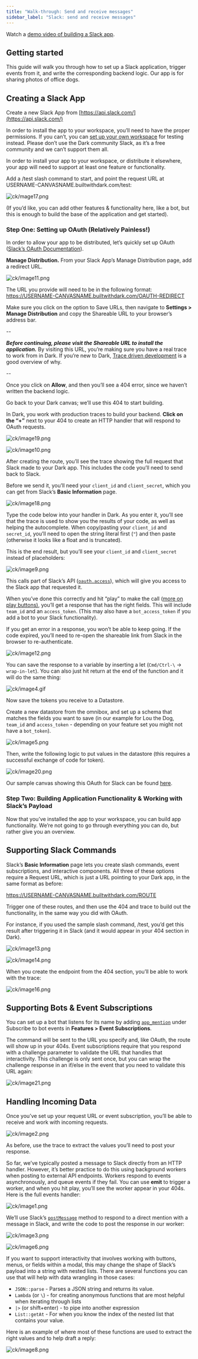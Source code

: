 ```yaml
---
title: "Walk-through: Send and receive messages"
sidebar_label: "Slack: send and receive messages"
---
```


Watch a
[demo video of building a Slack app](https://www.youtube.com/watch?v=cLFwsRwL5Ww).

## Getting started

This guide will walk you through how to set up a Slack application, trigger
events from it, and write the corresponding backend logic. Our app is for
sharing photos of office dogs.

## Creating a Slack App

Create a new Slack App from [https://api.slack.com/](https://api.slack.com/)

In order to install the app to your workspace, you’ll need to have the proper
permissions. If you can’t, you can
[set up your own workspace](https://slack.com/create) for testing instead.
Please don’t use the Dark community Slack, as it’s a free community and we can’t
support them all.

In order to install your app to your workspace, or distribute it elsewhere, your
app will need to support at least one feature or functionality.

Add a /test slash command to start, and point the request URL at
USERNAME-CANVASNAME.builtwithdark.com/test:

![ck/mage17.png](/img/slack/image17.png)

(If you’d like, you can add other features & functionality here, like a bot, but
this is enough to build the base of the application and get started).

### Step One: Setting up OAuth (Relatively Painless!)

In order to allow your app to be distributed, let’s quickly set up OAuth
([Slack’s OAuth Documentation](https://api.slack.com/docs/oauth)).

**Manage Distribution.** From your Slack App’s Manage Distribution page, add a
redirect URL.

![ck/image11.png](/img/slack/image11.png)

The URL you provide will need to be in the following format:
https://USERNAME-CANVASNAME.builtwithdark.com/OAUTH-REDIRECT

Make sure you click on the option to Save URLs, then navigate to **Settings >
Manage Distribution** and copy the Shareable URL to your browser’s address bar.

--

**_Before continuing, please visit the Shareable URL to install the
application._** By visiting this URL, you’re making sure you have a real trace
to work from in Dark. If you’re new to Dark,
[Trace driven development](/discussion/trace-driven-development.md) is a good
overview of why.

--

Once you click on **Allow**, and then you’ll see a 404 error, since we haven’t
written the backend logic.

Go back to your Dark canvas; we’ll use this 404 to start building.

In Dark, you work with production traces to build your backend. **Click on the
“+”** next to your 404 to create an HTTP handler that will respond to OAuth
requests.

![ck/image19.png](/img/slack/image19.png)

![ck/image10.png](/img/slack/image10.png)

After creating the route, you’ll see the trace showing the full request that
Slack made to your Dark app. This includes the code you’ll need to send back to
Slack.

Before we send it, you’ll need your `client_id` and `client_secret`, which you
can get from Slack’s **Basic Information** page.

![ck/image18.png](/img/slack/image18.png)

Type the code below into your handler in Dark. As you enter it, you’ll see that
the trace is used to show you the results of your code, as well as helping the
autocomplete. When copy/pasting your `client_id` and `secret_id`, you’ll need to
open the string literal first (`"`) and then paste (otherwise it looks like a
float and is truncated).

This is the end result, but you’ll see your `client_id` and `client_secret`
instead of placeholders:

![ck/image9.png](/img/slack/oauthv2.png)

This calls part of Slack’s API
([`oauth.access`](https://api.slack.com/methods/oauth.access)), which will give
you access to the Slack app that requested it.

When you’ve done this correctly and hit “play” to make the call
([more on play buttons)](/discussion/trace-driven-development.md#live-values--play-buttons),
you’ll get a response that has the right fields. This will include `team_id` and
an `access_token`. (This may also have a `bot_access_token` if you add a bot to
your Slack functionality).

If you get an error in a response, you won’t be able to keep going. If the code
expired, you’ll need to re-open the shareable link from Slack in the browser to
re-authenticate.

![ck/image12.png](/img/slack/image12.png)

You can save the response to a variable by inserting a let (`Cmd/Ctrl-\` ->
`wrap-in-let`). You can also just hit return at the end of the function and it
will do the same thing:

![ck/image4.gif](/img/slack/image4.gif)

Now save the tokens you receive to a Datastore.

Create a new datastore from the omnibox, and set up a schema that matches the
fields you want to save (in our example for Lou the Dog, `team_id` and
`access_token` - depending on your feature set you might not have a
`bot_token`).

![ck/image5.png](/img/slack/tokensdb.png)

Then, write the following logic to put values in the datastore (this requires a
successful exchange of code for token).

![ck/image20.png](/img/slack/oauth-redirect.png)

Our sample canvas showing this OAuth for Slack can be found
[here](https://darklang.com/a/sample-slackoauth).

### Step Two: Building Application Functionality & Working with Slack’s Payload

Now that you’ve installed the app to your workspace, you can build app
functionality. We’re not going to go through everything you can do, but rather
give you an overview.

## Supporting Slack Commands

Slack’s **Basic Information** page lets you create slash commands, event
subscriptions, and interactive components. All three of these options require a
Request URL, which is just a URL pointing to your Dark app, in the same format
as before:

https://USERNAME-CANVASNAME.builtwithdark.com/ROUTE

Trigger one of these routes, and then use the 404 and trace to build out the
functionality, in the same way you did with OAuth.

For instance, if you used the sample slash command, /test, you’d get this result
after triggering it in Slack (and it would appear in your 404 section in Dark).

![ck/image13.png](/img/slack/image13.png)

![ck/image14.png](/img/slack/image14.png)

When you create the endpoint from the 404 section, you’ll be able to work with
the trace:

![ck/image16.png](/img/slack/image16.png)

## Supporting Bots & Event Subscriptions

You can set up a bot that listens for its name by adding
[`app_mention`](https://api.slack.com/events/app_mention) under Subscribe to bot
events in **Features > Event Subscriptions**.

The command will be sent to the URL you specify and, like OAuth, the route will
show up in your 404s. Event subscriptions require that you respond with a
challenge parameter to validate the URL that handles that interactivity. This
challenge is only sent once, but you can wrap the challenge response in an
if/else in the event that you need to validate this URL again:

![ck/image21.png](/img/slack/image21.png)

## Handling Incoming Data

Once you’ve set up your request URL or event subscription, you’ll be able to
receive and work with incoming requests.

![ck/image2.png](/img/slack/image2.png)

As before, use the trace to extract the values you’ll need to post your
response.

So far, we’ve typically posted a message to Slack directly from an HTTP handler.
However, it’s better practice to do this using background workers when posting
to external API endpoints. Workers respond to events asynchronously, and queue
events if they fail. You can use **emit** to trigger a worker, and when you hit
play, you’ll see the worker appear in your 404s. Here is the full events
handler:

![ck/image1.png](/img/slack/fulleventshandler.png)

We’ll use Slack’s
[`postMessage`](https://api.slack.com/methods/chat.postMessage) method to
respond to a direct mention with a message in Slack, and write the code to post
the response in our worker:

![ck/image3.png](/img/slack/image3.png)

![ck/image6.png](/img/slack/image6.png)

If you want to support interactivity that involves working with buttons, menus,
or fields within a modal, this may change the shape of Slack’s payload into a
string with nested lists. There are several functions you can use that will help
with data wrangling in those cases:

- `JSON::parse` - Parses a JSON string and returns its value.
- `Lambda` (or `\`) - for creating anonymous functions that are most helpful
  when iterating through lists
- `|>` (or shift+enter) - to pipe into another expression
- `List::getAt` - For when you know the index of the nested list that contains
  your value.

Here is an example of where most of these functions are used to extract the
right values and to help draft a reply:

![ck/image8.png](/img/slack/image8.png)
